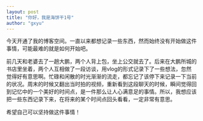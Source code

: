 ```yaml
---
layout: post
title: "你好，我是海饼干1号"
author: "gxyu"
---
```


今天开通了我的博客空间。一直以来都想记录一些东西，然而始终没有开始做这件事情，可能最难的就是如何开始吧。

前几天和老婆去了一趟大鹏，两个人背上包，坐上公交就去了。后来在大鹏所城的书店里坐着，两个人互相做了一段访谈，用vlog的形式记录下了一些想法，忽然觉得好有意思啊。忙碌和闲散的时光渐渐的流走，都忘记了该停下来记录一下当前的状况。周末的时候又翻出当时拍的视频，重新看到这段聊天的时候，瞬间觉得回到记忆中的一个美好的时间点，是一件那么让人心满意足的事情。所以，我想应该把一些东西记录下来，在将来的某个时间点回头看看，一定非常有意思。

希望自己可以坚持做这件事情！
